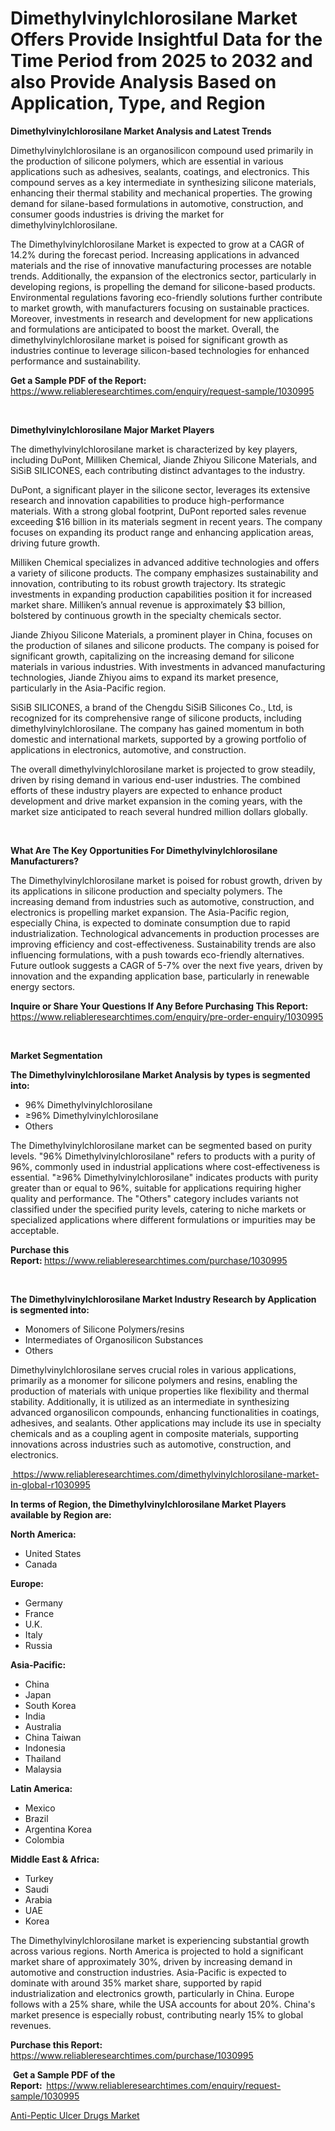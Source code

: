 <p><h1>Dimethylvinylchlorosilane Market Offers Provide Insightful Data for the Time Period from 2025 to 2032 and also Provide Analysis Based on Application, Type, and Region</h1></p><p><strong>Dimethylvinylchlorosilane Market Analysis and Latest Trends</strong></p>
<p><p>Dimethylvinylchlorosilane is an organosilicon compound used primarily in the production of silicone polymers, which are essential in various applications such as adhesives, sealants, coatings, and electronics. This compound serves as a key intermediate in synthesizing silicone materials, enhancing their thermal stability and mechanical properties. The growing demand for silane-based formulations in automotive, construction, and consumer goods industries is driving the market for dimethylvinylchlorosilane.</p><p>The Dimethylvinylchlorosilane Market is expected to grow at a CAGR of 14.2% during the forecast period. Increasing applications in advanced materials and the rise of innovative manufacturing processes are notable trends. Additionally, the expansion of the electronics sector, particularly in developing regions, is propelling the demand for silicone-based products. Environmental regulations favoring eco-friendly solutions further contribute to market growth, with manufacturers focusing on sustainable practices. Moreover, investments in research and development for new applications and formulations are anticipated to boost the market. Overall, the dimethylvinylchlorosilane market is poised for significant growth as industries continue to leverage silicon-based technologies for enhanced performance and sustainability.</p></p>
<p><strong>Get a Sample PDF of the Report:&nbsp;</strong> <a href="https://www.reliableresearchtimes.com/enquiry/request-sample/1030995?utm_campaign=3493&utm_medium=2&utm_source=Github&utm_content=ia&utm_term=21032025&utm_id=dimethylvinylchlorosilane">https://www.reliableresearchtimes.com/enquiry/request-sample/1030995</a></p>
<p>&nbsp;</p>
<p><strong>Dimethylvinylchlorosilane Major Market Players</strong></p>
<p><p>The dimethylvinylchlorosilane market is characterized by key players, including DuPont, Milliken Chemical, Jiande Zhiyou Silicone Materials, and SiSiB SILICONES, each contributing distinct advantages to the industry.</p><p>DuPont, a significant player in the silicone sector, leverages its extensive research and innovation capabilities to produce high-performance materials. With a strong global footprint, DuPont reported sales revenue exceeding $16 billion in its materials segment in recent years. The company focuses on expanding its product range and enhancing application areas, driving future growth.</p><p>Milliken Chemical specializes in advanced additive technologies and offers a variety of silicone products. The company emphasizes sustainability and innovation, contributing to its robust growth trajectory. Its strategic investments in expanding production capabilities position it for increased market share. Milliken’s annual revenue is approximately $3 billion, bolstered by continuous growth in the specialty chemicals sector.</p><p>Jiande Zhiyou Silicone Materials, a prominent player in China, focuses on the production of silanes and silicone products. The company is poised for significant growth, capitalizing on the increasing demand for silicone materials in various industries. With investments in advanced manufacturing technologies, Jiande Zhiyou aims to expand its market presence, particularly in the Asia-Pacific region.</p><p>SiSiB SILICONES, a brand of the Chengdu SiSiB Silicones Co., Ltd, is recognized for its comprehensive range of silicone products, including dimethylvinylchlorosilane. The company has gained momentum in both domestic and international markets, supported by a growing portfolio of applications in electronics, automotive, and construction.</p><p>The overall dimethylvinylchlorosilane market is projected to grow steadily, driven by rising demand in various end-user industries. The combined efforts of these industry players are expected to enhance product development and drive market expansion in the coming years, with the market size anticipated to reach several hundred million dollars globally.</p></p>
<p>&nbsp;</p>
<p><strong>What Are The Key Opportunities For Dimethylvinylchlorosilane Manufacturers?</strong></p>
<p><p>The Dimethylvinylchlorosilane market is poised for robust growth, driven by its applications in silicone production and specialty polymers. The increasing demand from industries such as automotive, construction, and electronics is propelling market expansion. The Asia-Pacific region, especially China, is expected to dominate consumption due to rapid industrialization. Technological advancements in production processes are improving efficiency and cost-effectiveness. Sustainability trends are also influencing formulations, with a push towards eco-friendly alternatives. Future outlook suggests a CAGR of 5-7% over the next five years, driven by innovation and the expanding application base, particularly in renewable energy sectors.</p></p>
<p><strong>Inquire or Share Your Questions If Any Before Purchasing This Report:</strong> <a href="https://www.reliableresearchtimes.com/enquiry/pre-order-enquiry/1030995?utm_campaign=3493&utm_medium=2&utm_source=Github&utm_content=ia&utm_term=21032025&utm_id=dimethylvinylchlorosilane">https://www.reliableresearchtimes.com/enquiry/pre-order-enquiry/1030995</a></p>
<p>&nbsp;</p>
<p><strong>Market Segmentation</strong></p>
<p><strong>The Dimethylvinylchlorosilane Market Analysis by types is segmented into:</strong></p>
<p><ul><li>96% Dimethylvinylchlorosilane</li><li>≥96% Dimethylvinylchlorosilane</li><li>Others</li></ul></p>
<p><p>The Dimethylvinylchlorosilane market can be segmented based on purity levels. "96% Dimethylvinylchlorosilane" refers to products with a purity of 96%, commonly used in industrial applications where cost-effectiveness is essential. "≥96% Dimethylvinylchlorosilane" indicates products with purity greater than or equal to 96%, suitable for applications requiring higher quality and performance. The "Others" category includes variants not classified under the specified purity levels, catering to niche markets or specialized applications where different formulations or impurities may be acceptable.</p></p>
<p><strong>Purchase this Report:&nbsp;</strong><a href="https://www.reliableresearchtimes.com/purchase/1030995?utm_campaign=3493&utm_medium=2&utm_source=Github&utm_content=ia&utm_term=21032025&utm_id=dimethylvinylchlorosilane">https://www.reliableresearchtimes.com/purchase/1030995</a></p>
<p>&nbsp;</p>
<p><strong>The Dimethylvinylchlorosilane Market Industry Research by Application is segmented into:</strong></p>
<p><ul><li>Monomers of Silicone Polymers/resins</li><li>Intermediates of Organosilicon Substances</li><li>Others</li></ul></p>
<p><p>Dimethylvinylchlorosilane serves crucial roles in various applications, primarily as a monomer for silicone polymers and resins, enabling the production of materials with unique properties like flexibility and thermal stability. Additionally, it is utilized as an intermediate in synthesizing advanced organosilicon compounds, enhancing functionalities in coatings, adhesives, and sealants. Other applications may include its use in specialty chemicals and as a coupling agent in composite materials, supporting innovations across industries such as automotive, construction, and electronics.</p></p>
<p><a href="https://www.reliableresearchtimes.com/dimethylvinylchlorosilane-market-in-global-r1030995?utm_campaign=3493&utm_medium=2&utm_source=Github&utm_content=ia&utm_term=21032025&utm_id=dimethylvinylchlorosilane">&nbsp;https://www.reliableresearchtimes.com/dimethylvinylchlorosilane-market-in-global-r1030995</a></p>
<p><strong>In terms of Region, the Dimethylvinylchlorosilane Market Players available by Region are:</strong></p>
<p>
    <p> <strong> North America: </strong>
        <ul>
            <li>United States</li>
            <li>Canada</li>
        </ul>
        </p> 
    <p> <strong> Europe: </strong>
        <ul>
            <li>Germany</li>
            <li>France</li>
            <li>U.K.</li>
            <li>Italy</li>
            <li>Russia</li>
        </ul>
        </p> 
    <p> <strong> Asia-Pacific: </strong>
        <ul>
            <li>China</li>
            <li>Japan</li>
            <li>South Korea</li>
            <li>India</li>
            <li>Australia</li>
            <li>China Taiwan</li>
            <li>Indonesia</li>
            <li>Thailand</li>
            <li>Malaysia</li>
        </ul>
        </p> 
    <p> <strong> Latin America: </strong>
        <ul>
            <li>Mexico</li>
            <li>Brazil</li>
            <li>Argentina Korea</li>
            <li>Colombia</li>
        </ul>
        </p> 
    <p> <strong> Middle East & Africa: </strong>
        <ul>
            <li>Turkey</li>
            <li>Saudi</li>
            <li>Arabia</li>
            <li>UAE</li>
            <li>Korea</li>
        </ul>
    </p>
    </p>
<p><p>The Dimethylvinylchlorosilane market is experiencing substantial growth across various regions. North America is projected to hold a significant market share of approximately 30%, driven by increasing demand in automotive and construction industries. Asia-Pacific is expected to dominate with around 35% market share, supported by rapid industrialization and electronics growth, particularly in China. Europe follows with a 25% share, while the USA accounts for about 20%. China's market presence is especially robust, contributing nearly 15% to global revenues.</p></p>
<p><strong>Purchase this Report: </strong><a href="https://www.reliableresearchtimes.com/purchase/1030995?utm_campaign=3493&utm_medium=2&utm_source=Github&utm_content=ia&utm_term=21032025&utm_id=dimethylvinylchlorosilane">https://www.reliableresearchtimes.com/purchase/1030995</a></p>
<p>&nbsp;<strong>Get a Sample PDF of the Report:&nbsp;&nbsp;</strong><a href="https://www.reliableresearchtimes.com/enquiry/request-sample/1030995?utm_campaign=3493&utm_medium=2&utm_source=Github&utm_content=ia&utm_term=21032025&utm_id=dimethylvinylchlorosilane">https://www.reliableresearchtimes.com/enquiry/request-sample/1030995</a></p>
<p><strong></strong></p>
<p><p><a href="https://github.com/camacrokesw2/Market-Research-Report-List-1/blob/main/anti-peptic-ulcer-drugs-market.md?utm_campaign=3493&utm_medium=2&utm_source=Github&utm_content=ia&utm_term=21032025&utm_id=dimethylvinylchlorosilane">Anti-Peptic Ulcer Drugs Market</a></p></p>